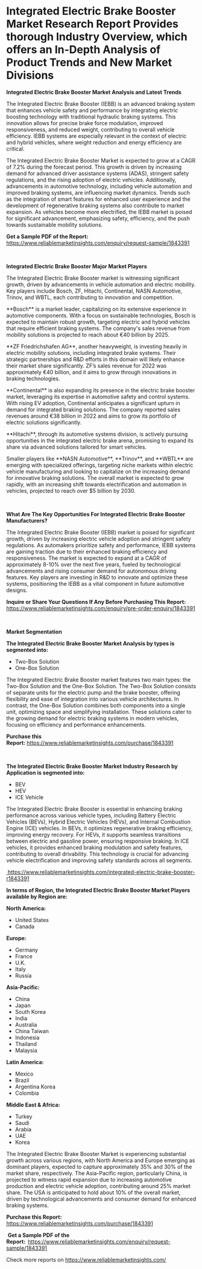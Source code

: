 <p><h1>Integrated Electric Brake Booster Market Research Report Provides thorough Industry Overview, which offers an In-Depth Analysis of Product Trends and New Market Divisions</h1></p><p><strong>Integrated Electric Brake Booster Market Analysis and Latest Trends</strong></p>
<p><p>The Integrated Electric Brake Booster (IEBB) is an advanced braking system that enhances vehicle safety and performance by integrating electric boosting technology with traditional hydraulic braking systems. This innovation allows for precise brake force modulation, improved responsiveness, and reduced weight, contributing to overall vehicle efficiency. IEBB systems are especially relevant in the context of electric and hybrid vehicles, where weight reduction and energy efficiency are critical.</p><p>The Integrated Electric Brake Booster Market is expected to grow at a CAGR of 7.2% during the forecast period. This growth is driven by increasing demand for advanced driver assistance systems (ADAS), stringent safety regulations, and the rising adoption of electric vehicles. Additionally, advancements in automotive technology, including vehicle automation and improved braking systems, are influencing market dynamics. Trends such as the integration of smart features for enhanced user experience and the development of regenerative braking systems also contribute to market expansion. As vehicles become more electrified, the IEBB market is poised for significant advancement, emphasizing safety, efficiency, and the push towards sustainable mobility solutions.</p></p>
<p><strong>Get a Sample PDF of the Report:&nbsp;</strong> <a href="https://www.reliablemarketinsights.com/enquiry/request-sample/1843391?utm_campaign=2642&utm_medium=2&utm_source=Github&utm_content=ia&utm_term=31032025&utm_id=integrated-electric-brake-booster">https://www.reliablemarketinsights.com/enquiry/request-sample/1843391</a></p>
<p>&nbsp;</p>
<p><strong>Integrated Electric Brake Booster Major Market Players</strong></p>
<p><p>The Integrated Electric Brake Booster market is witnessing significant growth, driven by advancements in vehicle automation and electric mobility. Key players include Bosch, ZF, Hitachi, Continental, NASN Automotive, Trinov, and WBTL, each contributing to innovation and competition.</p><p>**Bosch** is a market leader, capitalizing on its extensive experience in automotive components. With a focus on sustainable technologies, Bosch is expected to maintain robust growth, targeting electric and hybrid vehicles that require efficient braking systems. The company's sales revenue from mobility solutions is projected to reach about €40 billion by 2025.</p><p>**ZF Friedrichshafen AG**, another heavyweight, is investing heavily in electric mobility solutions, including integrated brake systems. Their strategic partnerships and R&D efforts in this domain will likely enhance their market share significantly. ZF’s sales revenue for 2022 was approximately €40 billion, and it aims to grow through innovations in braking technologies.</p><p>**Continental** is also expanding its presence in the electric brake booster market, leveraging its expertise in automotive safety and control systems. With rising EV adoption, Continental anticipates a significant upturn in demand for integrated braking solutions. The company reported sales revenues around €38 billion in 2022 and aims to grow its portfolio of electric solutions significantly.</p><p>**Hitachi**, through its automotive systems division, is actively pursuing opportunities in the integrated electric brake arena, promising to expand its share via advanced solutions tailored for smart vehicles. </p><p>Smaller players like **NASN Automotive**, **Trinov**, and **WBTL** are emerging with specialized offerings, targeting niche markets within electric vehicle manufacturing and looking to capitalize on the increasing demand for innovative braking solutions. The overall market is expected to grow rapidly, with an increasing shift towards electrification and automation in vehicles, projected to reach over $5 billion by 2030.</p></p>
<p>&nbsp;</p>
<p><strong>What Are The Key Opportunities For Integrated Electric Brake Booster Manufacturers?</strong></p>
<p><p>The Integrated Electric Brake Booster (IEBB) market is poised for significant growth, driven by increasing electric vehicle adoption and stringent safety regulations. As automakers prioritize safety and performance, IEBB systems are gaining traction due to their enhanced braking efficiency and responsiveness. The market is expected to expand at a CAGR of approximately 8-10% over the next five years, fueled by technological advancements and rising consumer demand for autonomous driving features. Key players are investing in R&D to innovate and optimize these systems, positioning the IEBB as a vital component in future automotive designs.</p></p>
<p><strong>Inquire or Share Your Questions If Any Before Purchasing This Report:</strong> <a href="https://www.reliablemarketinsights.com/enquiry/pre-order-enquiry/1843391?utm_campaign=2642&utm_medium=2&utm_source=Github&utm_content=ia&utm_term=31032025&utm_id=integrated-electric-brake-booster">https://www.reliablemarketinsights.com/enquiry/pre-order-enquiry/1843391</a></p>
<p>&nbsp;</p>
<p><strong>Market Segmentation</strong></p>
<p><strong>The Integrated Electric Brake Booster Market Analysis by types is segmented into:</strong></p>
<p><ul><li>Two-Box Solution</li><li>One-Box Solution</li></ul></p>
<p><p>The Integrated Electric Brake Booster market features two main types: the Two-Box Solution and the One-Box Solution. The Two-Box Solution consists of separate units for the electric pump and the brake booster, offering flexibility and ease of integration into various vehicle architectures. In contrast, the One-Box Solution combines both components into a single unit, optimizing space and simplifying installation. These solutions cater to the growing demand for electric braking systems in modern vehicles, focusing on efficiency and performance enhancements.</p></p>
<p><strong>Purchase this Report:&nbsp;</strong><a href="https://www.reliablemarketinsights.com/purchase/1843391?utm_campaign=2642&utm_medium=2&utm_source=Github&utm_content=ia&utm_term=31032025&utm_id=integrated-electric-brake-booster">https://www.reliablemarketinsights.com/purchase/1843391</a></p>
<p>&nbsp;</p>
<p><strong>The Integrated Electric Brake Booster Market Industry Research by Application is segmented into:</strong></p>
<p><ul><li>BEV</li><li>HEV</li><li>ICE Vehicle</li></ul></p>
<p><p>The Integrated Electric Brake Booster is essential in enhancing braking performance across various vehicle types, including Battery Electric Vehicles (BEVs), Hybrid Electric Vehicles (HEVs), and Internal Combustion Engine (ICE) vehicles. In BEVs, it optimizes regenerative braking efficiency, improving energy recovery. For HEVs, it supports seamless transitions between electric and gasoline power, ensuring responsive braking. In ICE vehicles, it provides enhanced braking modulation and safety features, contributing to overall drivability. This technology is crucial for advancing vehicle electrification and improving safety standards across all segments.</p></p>
<p><a href="https://www.reliablemarketinsights.com/integrated-electric-brake-booster-r1843391?utm_campaign=2642&utm_medium=2&utm_source=Github&utm_content=ia&utm_term=31032025&utm_id=integrated-electric-brake-booster">&nbsp;https://www.reliablemarketinsights.com/integrated-electric-brake-booster-r1843391</a></p>
<p><strong>In terms of Region, the Integrated Electric Brake Booster Market Players available by Region are:</strong></p>
<p>
    <p> <strong> North America: </strong>
        <ul>
            <li>United States</li>
            <li>Canada</li>
        </ul>
        </p> 
    <p> <strong> Europe: </strong>
        <ul>
            <li>Germany</li>
            <li>France</li>
            <li>U.K.</li>
            <li>Italy</li>
            <li>Russia</li>
        </ul>
        </p> 
    <p> <strong> Asia-Pacific: </strong>
        <ul>
            <li>China</li>
            <li>Japan</li>
            <li>South Korea</li>
            <li>India</li>
            <li>Australia</li>
            <li>China Taiwan</li>
            <li>Indonesia</li>
            <li>Thailand</li>
            <li>Malaysia</li>
        </ul>
        </p> 
    <p> <strong> Latin America: </strong>
        <ul>
            <li>Mexico</li>
            <li>Brazil</li>
            <li>Argentina Korea</li>
            <li>Colombia</li>
        </ul>
        </p> 
    <p> <strong> Middle East & Africa: </strong>
        <ul>
            <li>Turkey</li>
            <li>Saudi</li>
            <li>Arabia</li>
            <li>UAE</li>
            <li>Korea</li>
        </ul>
    </p>
    </p>
<p><p>The Integrated Electric Brake Booster Market is experiencing substantial growth across various regions, with North America and Europe emerging as dominant players, expected to capture approximately 35% and 30% of the market share, respectively. The Asia-Pacific region, particularly China, is projected to witness rapid expansion due to increasing automotive production and electric vehicle adoption, contributing around 25% market share. The USA is anticipated to hold about 10% of the overall market, driven by technological advancements and consumer demand for enhanced braking systems.</p></p>
<p><strong>Purchase this Report: </strong><a href="https://www.reliablemarketinsights.com/purchase/1843391?utm_campaign=2642&utm_medium=2&utm_source=Github&utm_content=ia&utm_term=31032025&utm_id=integrated-electric-brake-booster">https://www.reliablemarketinsights.com/purchase/1843391</a></p>
<p>&nbsp;<strong>Get a Sample PDF of the Report:&nbsp;&nbsp;</strong><a href="https://www.reliablemarketinsights.com/enquiry/request-sample/1843391?utm_campaign=2642&utm_medium=2&utm_source=Github&utm_content=ia&utm_term=31032025&utm_id=integrated-electric-brake-booster">https://www.reliablemarketinsights.com/enquiry/request-sample/1843391</a></p>
<p><strong></strong></p>
<p>Check more reports on <a href="https://www.reliablemarketinsights.com/?utm_campaign=2642&utm_medium=2&utm_source=Github&utm_content=ia&utm_term=31032025&utm_id=integrated-electric-brake-booster">https://www.reliablemarketinsights.com/</a></p>